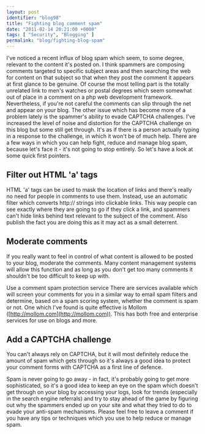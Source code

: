 ```yaml
---
layout: post
identifier: "blog98"
title: "Fighting blog comment spam"
date: "2011-02-14 20:21:00 +0000"
tags: [ "Security", "Blogging" ]
permalink: "blog/fighting-blog-spam"
---
```

I've noticed a recent influx of blog spam which seem, to some degree, relevant to the content it's posted on. I think spammers are composing comments targeted to specific subject areas and then searching the web for content on that subject so that when they post the comment it appears at first glance to be genuine. Of course the most telling part is the totally unrelated link to men's watches or postal degrees which seem somewhat out of place in a comment on a php web development framework. Nevertheless, if you're not careful the comments can slip through the net and appear on your blog. The other issue which has become more of a problem lately is the spammer's ability to evade CAPTCHA challenges. I've increased the level of noise and distortion for the CAPTCHA challenge on this blog but some still get through. It's as if there is a person actually typing in a response to the challenge, in which it won't be of much help. There are a few ways in which you can help fight, reduce and manage blog spam, because let's face it - it's not going to stop entirely. So let's have a look at some quick first pointers.

## Filter out HTML 'a' tags

HTML 'a' tags can be used to mask the location of links and there's really no need for people in comments to use them. Instead, use an automatic filter which converts http:// strings into clickable links. This way people can see exactly where they are going to go if they click a link, and spammers can't hide links behind text relevant to the subject of the comment. Also publish the fact you are doing this as it may act as a small deterrent.

## Moderate comments

If you really want to feel in control of what content is allowed to be posted to your blog, moderate the comments. Many content management systems will allow this function and as long as you don't get too many comments it shouldn't be too difficult to keep up with.

Use a comment spam protection service
There are services available which will screen your comments for you in a similar way to email spam filters and determine, based on a spam scoring system, whether the comment is spam or not. One which I've found is quite effective is Mollom ([http://mollom.com](http://mollom.com)). This has both free and enterprise services for use on blogs and more.

## Add a CAPTCHA challenge

You can't always rely on CAPTCHA, but it will most definitely reduce the amount of spam which gets through so it's always a good idea to protect your comment forms with CAPTCHA as a first line of defence.

Spam is never going to go away - in fact, it's probably going to get more sophisticated, so it's a good idea to keep an eye on the spam which doesn't get through on your blog by accessing your logs, look for trends (especially in the search engine referrals) and try to stay ahead of the game by figuring out why the spammers ended up on your site and what they tried to do to evade your anti-spam mechanisms. Please feel free to leave a comment if you have any tips or techniques which you use to help reduce or manage spam.